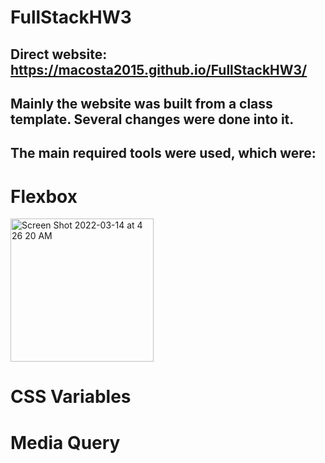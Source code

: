 # FullStackHW3
## Direct website:  https://macosta2015.github.io/FullStackHW3/


## Mainly the website was built from a class template. Several changes were done into it. 
## The main required tools were used, which were:
# Flexbox

<img width="229" alt="Screen Shot 2022-03-14 at 4 26 20 AM" src="https://user-images.githubusercontent.com/25726054/158133266-cf0c6851-e3d8-4f87-bd44-43f8e7bbb19b.png">

# CSS Variables 
# Media Query 
